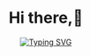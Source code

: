<h1 align="center"><b>Hi there,👋 </b></h1> 
<p align='center'>
<a href="https://git.io/typing-svg"><img src="https://readme-typing-svg.demolab.com?font=Fira+Code&size=25&pause=1000&color=F3CA20&center=true&vCenter=true&random=false&width=500&lines=Ashwin+here;Self-taught+full+stack+developer;Active+Leaner%2FReseacher" alt="Typing SVG" /></a>
</p>

